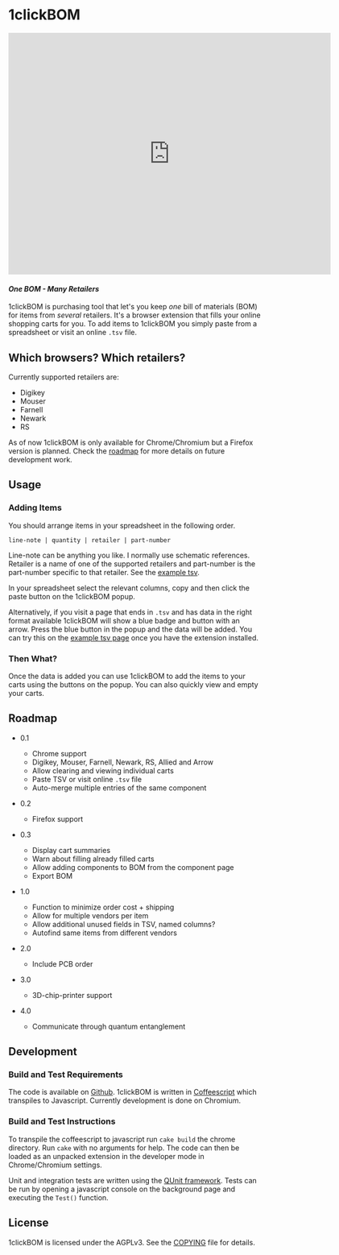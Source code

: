 # 1clickBOM #

<iframe src="http://gfycat.com/ifr/SinfulEnchantedBird" frameborder="0" scrolling="no" width="640" height="480" style="-webkit-backface-visibility: hidden;-webkit-transform: scale(1);" ></iframe>

#### _One BOM - Many Retailers_ ####

1clickBOM is purchasing tool that let's you keep _one_ bill of materials (BOM)
for items from _several_ retailers. It's a browser extension that fills your
online shopping carts for you. To add items to 1clickBOM you simply paste from
a spreadsheet or visit an online `.tsv` file.

## Which browsers? Which retailers? ##

Currently supported retailers are:

* Digikey
* Mouser
* Farnell
* Newark
* RS

As of now 1clickBOM is only available for Chrome/Chromium but a Firefox version
is planned.  Check the [roadmap][1] for more details on future development
work.

## Usage ##

### Adding Items ###

You should arrange items in your spreadsheet in the following order.

    line-note | quantity | retailer | part-number

Line-note can be anything you like. I normally use schematic references.
Retailer is a name of one of the supported retailers and part-number is the
part-number specific to that retailer. See the [example tsv][2].

In your spreadsheet select the relevant columns, copy and then click the paste
button on the 1clickBOM popup.

Alternatively, if you visit a page that ends in `.tsv` and has data in the
right format available 1clickBOM will show a blue badge and button with an
arrow. Press the blue button in the popup and the data will be added. You can
try this on the [example tsv page][2] once you have the extension installed.

### Then What? ###

Once the data is added you can use 1clickBOM to add the items to your carts
using the buttons on the popup. You can also quickly view and empty your carts.

## Roadmap ##

* 0.1
    * Chrome support
    * Digikey, Mouser, Farnell, Newark, RS, Allied and Arrow
    * Allow clearing and viewing individual carts
    * Paste TSV or visit online `.tsv` file
    * Auto-merge multiple entries of the same component

* 0.2
    * Firefox support

* 0.3
    * Display cart summaries
    * Warn about filling already filled carts
    * Allow adding components to BOM from the component page
    * Export BOM

* 1.0
    * Function to minimize order cost + shipping
    * Allow for multiple vendors per item
    * Allow additional unused fields in TSV, named columns?
    * Autofind same items from different vendors

* 2.0
    * Include PCB order

* 3.0
    * 3D-chip-printer support

* 4.0
    * Communicate through quantum entanglement

## Development ##

### Build and Test Requirements ###

The code is available on [Github][7]. 1clickBOM is written in [Coffeescript][4]
which transpiles to Javascript.  Currently development is done on Chromium.

### Build and Test Instructions ###

To transpile the coffeescript to javascript run `cake build` the chrome
directory. Run `cake` with no arguments for help. The code can then be loaded
as an unpacked extension in the developer mode in Chrome/Chromium settings.

Unit and integration tests are written using the [QUnit framework][5]. Tests
can be run by opening a javascript console on the background page and executing
the `Test()` function.

## License ##

1clickBOM is licensed under the AGPLv3. See the [COPYING][6] file for details.

[1]:#roadmap
[2]:https://github.com/kasbah/1clickBOM/blob/master/chrome/data/example.tsv
[3]:https://github.com/kasbah/1clickBOM/blob/master/chrome/html/test.html
[4]:http://coffeescript.org
[5]:https://qunitjs.com/
[6]:https://github.com/kasbah/1clickBOM/blob/master/COPYING
[7]:https://github.com/kasbah/1clickBOM


